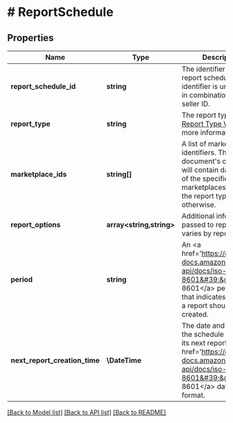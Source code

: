# # ReportSchedule

## Properties

Name | Type | Description | Notes
------------ | ------------- | ------------- | -------------
**report_schedule_id** | **string** | The identifier for the report schedule. This identifier is unique only in combination with a seller ID. |
**report_type** | **string** | The report type. Refer to [Report Type Values](https://developer-docs.amazon.com/sp-api/docs/report-type-values) for more information. |
**marketplace_ids** | **string[]** | A list of marketplace identifiers. The report document&#39;s contents will contain data for all of the specified marketplaces, unless the report type indicates otherwise. | [optional]
**report_options** | **array<string,string>** | Additional information passed to reports. This varies by report type. | [optional]
**period** | **string** | An &lt;a href&#x3D;&#39;https://developer-docs.amazon.com/sp-api/docs/iso-8601&#39;&gt;ISO 8601&lt;/a&gt; period value that indicates how often a report should be created. |
**next_report_creation_time** | **\DateTime** | The date and time when the schedule will create its next report, in &lt;a href&#x3D;&#39;https://developer-docs.amazon.com/sp-api/docs/iso-8601&#39;&gt;ISO 8601&lt;/a&gt; date time format. | [optional]

[[Back to Model list]](../../README.md#models) [[Back to API list]](../../README.md#endpoints) [[Back to README]](../../README.md)
